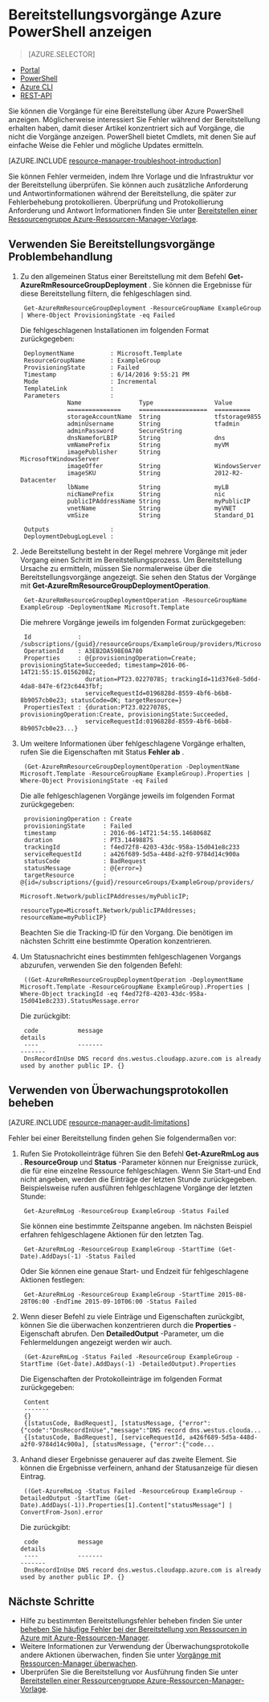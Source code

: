 <properties
   pageTitle="Bereitstellungsvorgänge mit PowerShell anzeigen | Microsoft Azure"
   description="Beschreibt das Azure PowerShell Ressourcenmanager Bereitstellung Probleme erkennen."
   services="azure-resource-manager,virtual-machines"
   documentationCenter=""
   tags="top-support-issue"
   authors="tfitzmac"
   manager="timlt"
   editor=""/>

<tags
   ms.service="azure-resource-manager"
   ms.devlang="na"
   ms.topic="article"
   ms.tgt_pltfrm="vm-multiple"
   ms.workload="infrastructure"
   ms.date="06/14/2016"
   ms.author="tomfitz"/>

# <a name="view-deployment-operations-with-azure-powershell"></a>Bereitstellungsvorgänge Azure PowerShell anzeigen

> [AZURE.SELECTOR]
- [Portal](resource-manager-troubleshoot-deployments-portal.md)
- [PowerShell](resource-manager-troubleshoot-deployments-powershell.md)
- [Azure CLI](resource-manager-troubleshoot-deployments-cli.md)
- [REST-API](resource-manager-troubleshoot-deployments-rest.md)

Sie können die Vorgänge für eine Bereitstellung über Azure PowerShell anzeigen. Möglicherweise interessiert Sie Fehler während der Bereitstellung erhalten haben, damit dieser Artikel konzentriert sich auf Vorgänge, die nicht die Vorgänge anzeigen. PowerShell bietet Cmdlets, mit denen Sie auf einfache Weise die Fehler und mögliche Updates ermitteln.

[AZURE.INCLUDE [resource-manager-troubleshoot-introduction](../includes/resource-manager-troubleshoot-introduction.md)]

Sie können Fehler vermeiden, indem Ihre Vorlage und die Infrastruktur vor der Bereitstellung überprüfen. Sie können auch zusätzliche Anforderung und Antwortinformationen während der Bereitstellung, die später zur Fehlerbehebung protokollieren. Überprüfung und Protokollierung Anforderung und Antwort Informationen finden Sie unter [Bereitstellen einer Ressourcengruppe Azure-Ressourcen-Manager-Vorlage](resource-group-template-deploy.md).

## <a name="use-deployment-operations-to-troubleshoot"></a>Verwenden Sie Bereitstellungsvorgänge Problembehandlung

1. Zu den allgemeinen Status einer Bereitstellung mit dem Befehl **Get-AzureRmResourceGroupDeployment** . Sie können die Ergebnisse für diese Bereitstellung filtern, die fehlgeschlagen sind.

        Get-AzureRmResourceGroupDeployment -ResourceGroupName ExampleGroup | Where-Object ProvisioningState -eq Failed
        
    Die fehlgeschlagenen Installationen im folgenden Format zurückgegeben:
        
        DeploymentName          : Microsoft.Template
        ResourceGroupName       : ExampleGroup
        ProvisioningState       : Failed
        Timestamp               : 6/14/2016 9:55:21 PM
        Mode                    : Incremental
        TemplateLink            :
        Parameters              :
                    Name                Type                 Value
                    ===============     ===================  ==========
                    storageAccountName  String               tfstorage9855
                    adminUsername       String               tfadmin
                    adminPassword       SecureString
                    dnsNameforLBIP      String               dns
                    vmNamePrefix        String               myVM
                    imagePublisher      String               MicrosoftWindowsServer
                    imageOffer          String               WindowsServer
                    imageSKU            String               2012-R2-Datacenter
                    lbName              String               myLB
                    nicNamePrefix       String               nic
                    publicIPAddressName String               myPublicIP
                    vnetName            String               myVNET
                    vmSize              String               Standard_D1

        Outputs                 :
        DeploymentDebugLogLevel :

2. Jede Bereitstellung besteht in der Regel mehrere Vorgänge mit jeder Vorgang einen Schritt im Bereitstellungsprozess. Um Bereitstellung Ursache zu ermitteln, müssen Sie normalerweise über die Bereitstellungsvorgänge angezeigt. Sie sehen den Status der Vorgänge mit **Get-AzureRmResourceGroupDeploymentOperation**.

        Get-AzureRmResourceGroupDeploymentOperation -ResourceGroupName ExampleGroup -DeploymentName Microsoft.Template
        
    Die mehrere Vorgänge jeweils im folgenden Format zurückgegeben:
        
        Id             : /subscriptions/{guid}/resourceGroups/ExampleGroup/providers/Microsoft.Resources/deployments/Microsoft.Template/operations/A3EB2DA598E0A780
        OperationId    : A3EB2DA598E0A780
        Properties     : @{provisioningOperation=Create; provisioningState=Succeeded; timestamp=2016-06-14T21:55:15.0156208Z;
                         duration=PT23.0227078S; trackingId=11d376e8-5d6d-4da8-847e-6f23c6443fbf;
                         serviceRequestId=0196828d-8559-4bf6-b6b8-8b9057cb0e23; statusCode=OK; targetResource=}
        PropertiesText : {duration:PT23.0227078S, provisioningOperation:Create, provisioningState:Succeeded,
                         serviceRequestId:0196828d-8559-4bf6-b6b8-8b9057cb0e23...}

3. Um weitere Informationen über fehlgeschlagene Vorgänge erhalten, rufen Sie die Eigenschaften mit Status **Fehler ab** .

        (Get-AzureRmResourceGroupDeploymentOperation -DeploymentName Microsoft.Template -ResourceGroupName ExampleGroup).Properties | Where-Object ProvisioningState -eq Failed
        
    Die alle fehlgeschlagenen Vorgänge jeweils im folgenden Format zurückgegeben:
        
        provisioningOperation : Create
        provisioningState     : Failed
        timestamp             : 2016-06-14T21:54:55.1468068Z
        duration              : PT3.1449887S
        trackingId            : f4ed72f8-4203-43dc-958a-15d041e8c233
        serviceRequestId      : a426f689-5d5a-448d-a2f0-9784d14c900a
        statusCode            : BadRequest
        statusMessage         : @{error=}
        targetResource        : @{id=/subscriptions/{guid}/resourceGroups/ExampleGroup/providers/
                                Microsoft.Network/publicIPAddresses/myPublicIP;
                                resourceType=Microsoft.Network/publicIPAddresses; resourceName=myPublicIP}

    Beachten Sie die Tracking-ID für den Vorgang. Die benötigen im nächsten Schritt eine bestimmte Operation konzentrieren.

4. Um Statusnachricht eines bestimmten fehlgeschlagenen Vorgangs abzurufen, verwenden Sie den folgenden Befehl:

        ((Get-AzureRmResourceGroupDeploymentOperation -DeploymentName Microsoft.Template -ResourceGroupName ExampleGroup).Properties | Where-Object trackingId -eq f4ed72f8-4203-43dc-958a-15d041e8c233).StatusMessage.error
        
    Die zurückgibt:
        
        code           message                                                                        details
        ----           -------                                                                        -------
        DnsRecordInUse DNS record dns.westus.cloudapp.azure.com is already used by another public IP. {}

## <a name="use-audit-logs-to-troubleshoot"></a>Verwenden von Überwachungsprotokollen beheben

[AZURE.INCLUDE [resource-manager-audit-limitations](../includes/resource-manager-audit-limitations.md)]

Fehler bei einer Bereitstellung finden gehen Sie folgendermaßen vor:

1. Rufen Sie Protokolleinträge führen Sie den Befehl **Get-AzureRmLog aus** . **ResourceGroup** und **Status** -Parameter können nur Ereignisse zurück, die für eine einzelne Ressource fehlgeschlagen. Wenn Sie Start-und End nicht angeben, werden die Einträge der letzten Stunde zurückgegeben.
Beispielsweise rufen ausführen fehlgeschlagene Vorgänge der letzten Stunde:

        Get-AzureRmLog -ResourceGroup ExampleGroup -Status Failed

    Sie können eine bestimmte Zeitspanne angeben. Im nächsten Beispiel erfahren fehlgeschlagene Aktionen für den letzten Tag. 

        Get-AzureRmLog -ResourceGroup ExampleGroup -StartTime (Get-Date).AddDays(-1) -Status Failed
      
    Oder Sie können eine genaue Start- und Endzeit für fehlgeschlagene Aktionen festlegen:

        Get-AzureRmLog -ResourceGroup ExampleGroup -StartTime 2015-08-28T06:00 -EndTime 2015-09-10T06:00 -Status Failed

2. Wenn dieser Befehl zu viele Einträge und Eigenschaften zurückgibt, können Sie die überwachen konzentrieren durch die **Properties** -Eigenschaft abrufen. Den **DetailedOutput** -Parameter, um die Fehlermeldungen angezeigt werden wir auch.

        (Get-AzureRmLog -Status Failed -ResourceGroup ExampleGroup -StartTime (Get-Date).AddDays(-1) -DetailedOutput).Properties
        
    Die Eigenschaften der Protokolleinträge im folgenden Format zurückgegeben:
        
        Content
        -------
        {} 
        {[statusCode, BadRequest], [statusMessage, {"error":{"code":"DnsRecordInUse","message":"DNS record dns.westus.clouda...
        {[statusCode, BadRequest], [serviceRequestId, a426f689-5d5a-448d-a2f0-9784d14c900a], [statusMessage, {"error":{"code...

3. Anhand dieser Ergebnisse genauerer auf das zweite Element. Sie können die Ergebnisse verfeinern, anhand der Statusanzeige für diesen Eintrag.

        ((Get-AzureRmLog -Status Failed -ResourceGroup ExampleGroup -DetailedOutput -StartTime (Get-Date).AddDays(-1)).Properties[1].Content["statusMessage"] | ConvertFrom-Json).error
        
    Die zurückgibt:
        
        code           message                                                                        details
        ----           -------                                                                        -------
        DnsRecordInUse DNS record dns.westus.cloudapp.azure.com is already used by another public IP. {}



## <a name="next-steps"></a>Nächste Schritte

- Hilfe zu bestimmten Bereitstellungsfehler beheben finden Sie unter [beheben Sie häufige Fehler bei der Bereitstellung von Ressourcen in Azure mit Azure-Ressourcen-Manager](resource-manager-common-deployment-errors.md).
- Weitere Informationen zur Verwendung der Überwachungsprotokolle andere Aktionen überwachen, finden Sie unter [Vorgänge mit Ressourcen-Manager überwachen](resource-group-audit.md).
- Überprüfen Sie die Bereitstellung vor Ausführung finden Sie unter [Bereitstellen einer Ressourcengruppe Azure-Ressourcen-Manager-Vorlage](resource-group-template-deploy.md).

